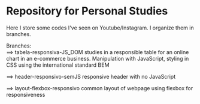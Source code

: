 # Repository for Personal Studies

Here I store some codes I've seen on Youtube/Instagram. I organize them in branches.

Branches:  
==> tabela-responsiva-JS_DOM
studies in a responsible table for an online chart in an e-commerce business. Manipulation with JavaScript, styling in CSS using the international standard BEM

==> header-responsivo-semJS
responsive header with no JavaScript

==> layout-flexbox-responsivo
common layout of webpage using flexbox for responsiveness
